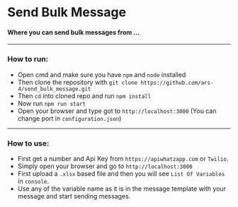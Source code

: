 # Send Bulk Message

#### Where you can send bulk messages from ...

---

### How to run:
* Open cmd and make sure you have `npm` and `node` installed
* Then clone the repository with `git clone https://github.com/ars-4/send_bulk_message.git`
* Then `cd` into cloned repo and run `npm install`
* Now run `npm run start`
* Open your browser and type got to `http://localhost:3000` (You can change port in `configuration.json`)

-----------

### How to use:
* First get a number and Api Key from `https://apiwhatzapp.com` or `Twilio`.
* Simply open your browser and go to `http://localhost:3000`
* First upload a `.xlsx` based file and then you will see `List Of Variables` in `console`.
* Use any of the variable name as it is in the message template with your message and start sending messages.

